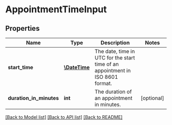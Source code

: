 # AppointmentTimeInput

## Properties
Name | Type | Description | Notes
------------ | ------------- | ------------- | -------------
**start_time** | [**\DateTime**](\DateTime.md) | The date, time in UTC for the start time of an appointment in ISO 8601 format. | 
**duration_in_minutes** | **int** | The duration of an appointment in minutes. | [optional] 

[[Back to Model list]](../../README.md#documentation-for-models) [[Back to API list]](../../README.md#documentation-for-api-endpoints) [[Back to README]](../../README.md)

